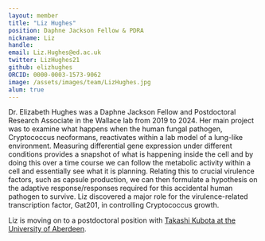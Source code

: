 ```yaml
---
layout: member
title: "Liz Hughes"
position: Daphne Jackson Fellow & PDRA
nickname: Liz
handle:
email: Liz.Hughes@ed.ac.uk
twitter: LizHughes21
github: elizhughes
ORCID: 0000-0003-1573-9062
image: /assets/images/team/LizHughes.jpg
alum: true
---
```



Dr. Elizabeth Hughes was a Daphne Jackson Fellow and Postdoctoral Research Associate in the Wallace lab from 2019 to 2024.
Her main project was to examine what happens when the human fungal pathogen, Cryptococcus neoformans, reactivates within a lab model of a lung-like environment.
Measuring differential gene expression under different conditions provides a snapshot of what is happening inside the cell and by doing this over a time course we can follow the metabolic activity within a cell and essentially see what it is planning. 
Relating this to crucial virulence factors, such as capsule production, we can then formulate a hypothesis on the adaptive response/responses required for this accidental human pathogen to survive.
Liz discovered a major role for the virulence-related transcription factor, Gat201, in controlling Cryptococcus growth.

Liz is moving on to a postdoctoral position with [Takashi Kubota at the University of Aberdeen](https://www.abdn.ac.uk/ims/research/profiles/t.kubota).